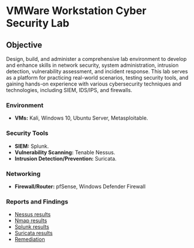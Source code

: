 # VMWare Workstation Cyber Security Lab

## Objective

Design, build, and administer a comprehensive lab environment to develop and enhance skills in network security, system administration, intrusion detection, vulnerability assessment, and incident response. This lab serves as a platform for practicing real-world scenarios, testing security tools, and gaining hands-on experience with various cybersecurity techniques and technologies, including SIEM, IDS/IPS, and firewalls.

### Environment

- **VMs:** Kali, Windows 10, Ubuntu Server, Metasploitable.

### Security Tools

- **SIEM:** Splunk.
- **Vulnerability Scanning:** Tenable Nessus.
- **Intrusion Detection/Prevention:** Suricata.

### Networking

- **Firewall/Router:** pfSense, Windows Defender Firewall

### Reports and Findings

- [Nessus results](nessus/)
- [Nmap results](nmap/)
- [Splunk results](splunk/)
- [Suricata results](suricata/)
- [Remediation](remediation/)

